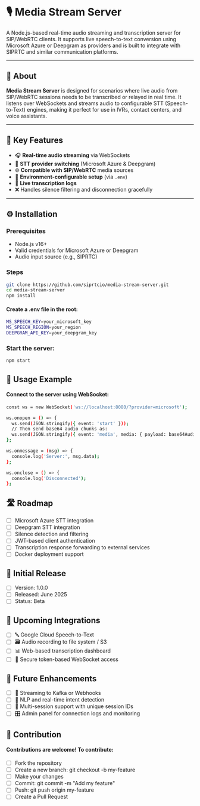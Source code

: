 # 🎙️ Media Stream Server

A Node.js-based real-time audio streaming and transcription server for SIP/WebRTC clients. It supports live speech-to-text conversion using Microsoft Azure or Deepgram as providers and is built to integrate with SIPRTC and similar communication platforms.

---

## 📖 About

**Media Stream Server** is designed for scenarios where live audio from SIP/WebRTC sessions needs to be transcribed or relayed in real time. It listens over WebSockets and streams audio to configurable STT (Speech-to-Text) engines, making it perfect for use in IVRs, contact centers, and voice assistants.

---

## 🚀 Key Features

- 🎧 **Real-time audio streaming** via WebSockets
- 🔄 **STT provider switching** (Microsoft Azure & Deepgram)
- 🌐 **Compatible with SIP/WebRTC** media sources
- 🧩 **Environment-configurable setup** (via `.env`)
- 📝 **Live transcription logs**
- ❌ Handles silence filtering and disconnection gracefully

---

## ⚙️ Installation

### Prerequisites

- Node.js v16+
- Valid credentials for Microsoft Azure or Deepgram
- Audio input source (e.g., SIPRTC)

### Steps

```bash
git clone https://github.com/siprtcio/media-stream-server.git
cd media-stream-server
npm install
```

#### Create a .env file in the root:
```bash
MS_SPEECH_KEY=your_microsoft_key
MS_SPEECH_REGION=your_region
DEEPGRAM_API_KEY=your_deepgram_key
```

### Start the server:
```bash
npm start
```

## 🧪 Usage Example
#### Connect to the server using WebSocket:
```bash
const ws = new WebSocket('ws://localhost:8080/?provider=microsoft');

ws.onopen = () => {
  ws.send(JSON.stringify({ event: 'start' }));
  // Then send base64 audio chunks as:
  ws.send(JSON.stringify({ event: 'media', media: { payload: base64AudioData } }));
};

ws.onmessage = (msg) => {
  console.log('Server:', msg.data);
};

ws.onclose = () => {
  console.log('Disconnected');
};
```

## 🛣️ Roadmap
- [ ] Microsoft Azure STT integration
- [ ] Deepgram STT integration
- [ ] Silence detection and filtering
- [ ] JWT-based client authentication
- [ ] Transcription response forwarding to external services
- [ ] Docker deployment support

## 📅 Initial Release
- [ ] Version: 1.0.0
- [ ] Released: June 2025
- [ ] Status: Beta

## 🔌 Upcoming Integrations
- [ ] 🔤 Google Cloud Speech-to-Text
- [ ] 🗃️ Audio recording to file system / S3
- [ ] 📊 Web-based transcription dashboard
- [ ] 🔐 Secure token-based WebSocket access

## 🔮 Future Enhancements
- [ ] 📡 Streaming to Kafka or Webhooks
- [ ] 🧠 NLP and real-time intent detection
- [ ] 📁 Multi-session support with unique session IDs
- [ ] 🎛️ Admin panel for connection logs and monitoring

## 🤝 Contribution
#### Contributions are welcome! To contribute:
- [ ] Fork the repository
- [ ] Create a new branch: git checkout -b my-feature
- [ ] Make your changes
- [ ] Commit: git commit -m "Add my feature"
- [ ] Push: git push origin my-feature
- [ ] Create a Pull Request
